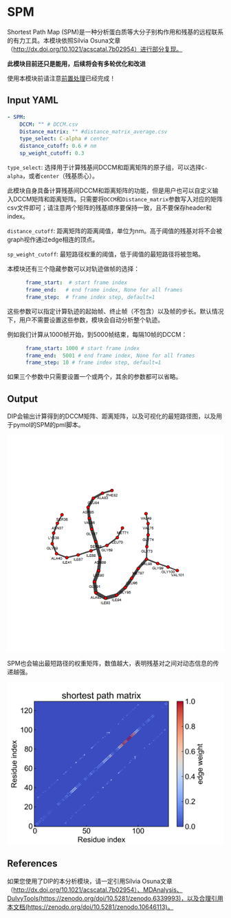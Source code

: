# SPM

Shortest Path Map (SPM)是一种分析蛋白质等大分子别构作用和残基的远程联系的有力工具。本模块依照Sílvia Osuna文章（http://dx.doi.org/10.1021/acscatal.7b02954）进行部分复现。

**此模块目前还只是能用，后续将会有多轮优化和改进**

使用本模块前请注意[前置处理](https://duivyprocedures-docs.readthedocs.io/en/latest/Framework.html#id7)已经完成！

## Input YAML

```yaml
- SPM:
    DCCM: "" # DCCM.csv
    Distance_matrix: "" #distance_matrix_average.csv
    type_select: C-alpha # center
    distance_cutoff: 0.6 # nm
    sp_weight_cutoff: 0.3
```

`type_select`: 选择用于计算残基间DCCM和距离矩阵的原子组，可以选择`C-alpha`，或者`center`（残基质心）。

此模块自身具备计算残基间DCCM和距离矩阵的功能，但是用户也可以自定义输入DCCM矩阵和距离矩阵。只需要将`DCCM`和`Distance_matrix`参数写入对应的矩阵csv文件即可；请注意两个矩阵的残基顺序要保持一致，且不要保存header和index。

`distance_cutoff`: 距离矩阵的距离阈值，单位为nm。高于阈值的残基对将不会被graph视作通过edge相连的顶点。

`sp_weight_cutoff`: 最短路径权重的阈值，低于阈值的最短路径将被忽略。

本模块还有三个隐藏参数可以对轨迹做帧的选择：

```yaml
      frame_start:  # start frame index
      frame_end:   # end frame index, None for all frames
      frame_step:  # frame index step, default=1
```

这些参数可以指定计算轨迹的起始帧、终止帧（不包含）以及帧的步长。默认情况下，用户不需要设置这些参数，模块会自动分析整个轨迹。

例如我们计算从1000帧开始，到5000帧结束，每隔10帧的DCCM：

```yaml
      frame_start: 1000 # start frame index
      frame_end:  5001 # end frame index, None for all frames
      frame_step: 10 # frame index step, default=1
```

如果三个参数中只需要设置一个或两个，其余的参数都可以省略。

## Output

DIP会输出计算得到的DCCM矩阵、距离矩阵，以及可视化的最短路径图，以及用于pymol的SPM的pml脚本。

![SPM_shortest_paths](static/SPM_shortest_paths.png)

SPM也会输出最短路径的权重矩阵，数值越大，表明残基对之间对动态信息的传递越强。

![SPM_shortest_path_matrix](static/SPM_shortest_path_matrix.png)



## References

如果您使用了DIP的本分析模块，请一定引用Sílvia Osuna文章（http://dx.doi.org/10.1021/acscatal.7b02954）、MDAnalysis、DuIvyTools(https://zenodo.org/doi/10.5281/zenodo.6339993)，以及合理引用本文档(https://zenodo.org/doi/10.5281/zenodo.10646113)。
